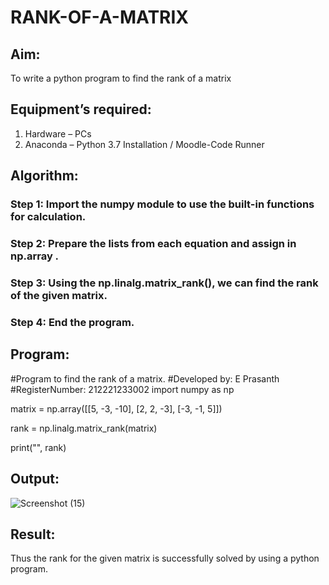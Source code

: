 # RANK-OF-A-MATRIX
## Aim:
To write a python program to find the rank of a matrix
## Equipment’s required:
1. 	Hardware – PCs
2. 	Anaconda – Python 3.7 Installation / Moodle-Code Runner
## Algorithm:
### Step 1: Import the numpy module to use the built-in functions for calculation.
### Step 2: Prepare the lists from each equation and assign in np.array .
### Step 3: Using the np.linalg.matrix_rank(), we can find the rank of the given matrix.
### Step 4: End the program.
## Program:
#Program to find the rank of a matrix.
#Developed by: E Prasanth
#RegisterNumber: 212221233002
import numpy as np

matrix = np.array([[5, -3, -10], [2, 2, -3], [-3, -1, 5]])

rank = np.linalg.matrix_rank(matrix)

print("", rank)

## Output:
![Screenshot (15)](https://github.com/PrasanthE2001/RANK-OF-A-MATRIX/assets/114572171/2da94642-fa6c-4208-9c78-9712794fca65)

## Result:
Thus the rank for the given matrix is successfully solved by  using a python program.

